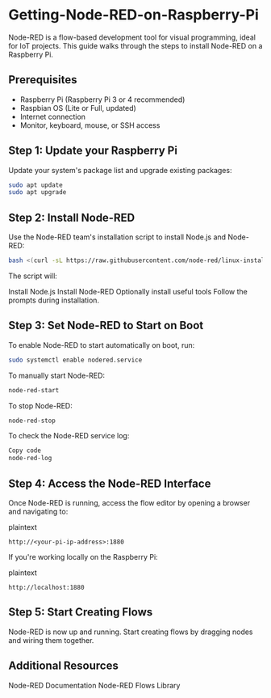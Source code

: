 # Getting-Node-RED-on-Raspberry-Pi
Node-RED is a flow-based development tool for visual programming, ideal for IoT projects. This guide walks through the steps to install Node-RED on a Raspberry Pi.

## Prerequisites

- Raspberry Pi (Raspberry Pi 3 or 4 recommended)
- Raspbian OS (Lite or Full, updated)
- Internet connection
- Monitor, keyboard, mouse, or SSH access

## Step 1: Update your Raspberry Pi

Update your system's package list and upgrade existing packages:

```bash
sudo apt update
sudo apt upgrade
```
## Step 2: Install Node-RED

Use the Node-RED team's installation script to install Node.js and Node-RED:

```bash
bash <(curl -sL https://raw.githubusercontent.com/node-red/linux-installers/master/deb/update-nodejs-and-nodered)
```
The script will:

Install Node.js
Install Node-RED
Optionally install useful tools
Follow the prompts during installation.

## Step 3: Set Node-RED to Start on Boot
To enable Node-RED to start automatically on boot, run:

```bash
sudo systemctl enable nodered.service
```
To manually start Node-RED:
```bash
node-red-start
```
To stop Node-RED:
```bash
node-red-stop
```
To check the Node-RED service log:
```bash
Copy code
node-red-log
```
## Step 4: Access the Node-RED Interface
Once Node-RED is running, access the flow editor by opening a browser and navigating to:

plaintext
```
http://<your-pi-ip-address>:1880
```

If you're working locally on the Raspberry Pi:

plaintext
```
http://localhost:1880
```
## Step 5: Start Creating Flows
Node-RED is now up and running. Start creating flows by dragging nodes and wiring them together.
## Additional Resources
Node-RED Documentation
Node-RED Flows Library
